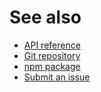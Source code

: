 # See also
- [API reference](https://docs.belin.io/card/api)
- [Git repository](https://github.com/cedx/card)
- [npm package](https://www.npmjs.com/package/@cedx/card)
- [Submit an issue](https://github.com/cedx/card/issues)
